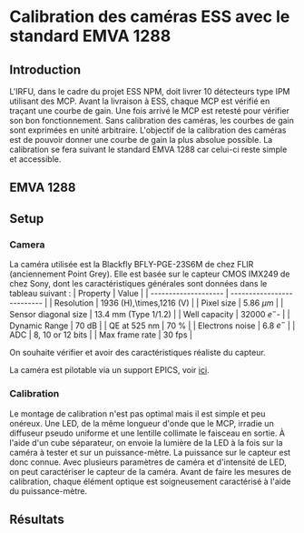 # Calibration des caméras ESS avec le standard EMVA 1288

## Introduction

L'IRFU, dans le cadre du projet ESS NPM, doit livrer 10 détecteurs type IPM utilisant des MCP.
Avant la livraison à ESS, chaque MCP est vérifié en traçant une courbe de gain. 
Une fois arrivé le MCP est retesté pour vérifier son bon fonctionnement.
Sans calibration des caméras, les courbes de gain sont exprimées en unité arbitraire. 
L'objectif de la calibration des caméras est de pouvoir donner une courbe de gain la plus absolue possible.
La calibration se fera suivant le standard EMVA 1288 car celui-ci reste simple et accessible.
## EMVA 1288

## Setup
### Camera

La caméra utilisée est la Blackfly BFLY-PGE-23S6M de chez FLIR (anciennement Point Grey).
Elle est basée sur le capteur CMOS IMX249 de chez Sony, dont les caractéristiques générales sont données dans le tableau suivant :
| Property             | Value                      |
| -------------------- | -------------------------- |
| Resolution           | 1936 (H)\,\times\,1216 (V) |
| Pixel size           | 5.86 $\mu m$               |
| Sensor diagonal size | 13.4 mm (Type 1/1.2)       |
| Well capacity        | 32000 $e^-$-               |
| Dynamic Range        | 70 dB                      |
| QE at 525 nm         | 70 \%                      |
| Electrons noise      | 6.8 $e^-$                  |
| ADC                  | 8, 10 or 12 bits           |
| Max frame rate       | 30 fps                     |

On souhaite vérifier et avoir des caractéristiques réaliste du capteur.

La caméra est pilotable via un support EPICS, voir [ici](resources/epics/README.md).

### Calibration

Le montage de calibration n'est pas optimal mais il est simple et peu onéreux.
Une LED, de la même longueur d'onde que le MCP, irradie un diffuseur pseudo uniforme et une lentille collimate le faisceau en sortie.
À l'aide d'un cube séparateur, on envoie la lumière de la LED à la fois sur la caméra à tester et sur un puissance-mètre. 
La puissance sur le capteur est donc connue. 
Avec plusieurs paramètres de caméra et d'intensité de LED, on peut caractériser le capteur de la caméra.
Avant de faire les mesures de calibration, chaque élément optique est soigneusement caractérisé à l'aide du puissance-mètre.

## Résultats